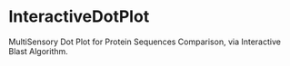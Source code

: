 # InteractiveDotPlot

MultiSensory Dot Plot for Protein Sequences Comparison, via Interactive Blast Algorithm.
